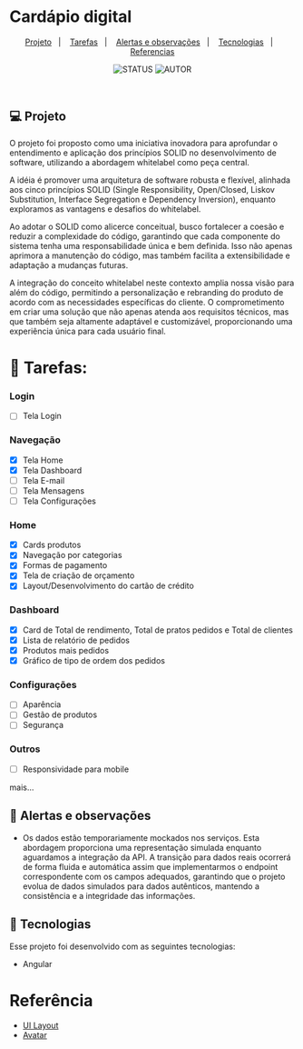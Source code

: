 # Cardápio digital

<p align="center">
  <a href="#-projeto">Projeto</a>&nbsp;&nbsp;&nbsp;|&nbsp;&nbsp;&nbsp;
  <a href="#-tarefas">Tarefas</a>&nbsp;&nbsp;&nbsp;|&nbsp;&nbsp;&nbsp;
  <a href="#-alertas-e-observações">Alertas e observações</a>&nbsp;&nbsp;&nbsp;|&nbsp;&nbsp;&nbsp;
  <a href="#-tecnologias">Tecnologias</a>&nbsp;&nbsp;&nbsp;|&nbsp;&nbsp;&nbsp;
  <a href="#-referencias">Referencias</a>
</p>


<p align="center">
  <img alt="STATUS" src="https://img.shields.io/static/v1?label=STATUS&message=Em Desenvolvimento&color=fff600&labelColor=000000">
  <img alt="AUTOR" src="https://img.shields.io/static/v1?label=AUTOR&message=Hallef Brendo&color=49AA26&labelColor=000000">
</p>

<br>


## 💻 Projeto

<!----
<a href=www.teste.com.br">Clique para acessar o projeto</a>
----->


O projeto foi proposto como uma iniciativa inovadora para aprofundar o entendimento e aplicação dos princípios SOLID no desenvolvimento de software, utilizando a abordagem whitelabel como peça central. 

A idéia é promover uma arquitetura de software robusta e flexível, alinhada aos cinco princípios SOLID (Single Responsibility, Open/Closed, Liskov Substitution, Interface Segregation e Dependency Inversion), enquanto exploramos as vantagens e desafios do whitelabel.

Ao adotar o SOLID como alicerce conceitual, busco fortalecer a coesão e reduzir a complexidade do código, garantindo que cada componente do sistema tenha uma responsabilidade única e bem definida. Isso não apenas aprimora a manutenção do código, mas também facilita a extensibilidade e adaptação a mudanças futuras.

A integração do conceito whitelabel neste contexto amplia nossa visão para além do código, permitindo a personalização e rebranding do produto de acordo com as necessidades específicas do cliente. O comprometimento em criar uma solução que não apenas atenda aos requisitos técnicos, mas que também seja altamente adaptável e customizável, proporcionando uma experiência única para cada usuário final.

# 📝 Tarefas:

### Login
- [ ] Tela Login

### Navegação
- [X] Tela Home
- [X] Tela Dashboard
- [ ] Tela E-mail
- [ ] Tela Mensagens
- [ ] Tela Configurações

### Home
- [X] Cards produtos
- [X] Navegação por categorias
- [X] Formas de pagamento
- [X] Tela de criação de orçamento
- [X] Layout/Desenvolvimento do cartão de crédito

### Dashboard
- [X] Card de Total de rendimento, Total de pratos pedidos e Total de clientes
- [X] Lista de relatório de pedidos
- [X] Produtos mais pedidos
- [X] Gráfico de tipo de ordem dos pedidos

### Configurações
- [ ] Aparência
- [ ] Gestão de produtos
- [ ] Segurança

 ### Outros
- [ ] Responsividade para mobile

 mais...

## 🚨 Alertas e observações

- Os dados estão temporariamente mockados nos serviços. Esta abordagem proporciona uma representação simulada enquanto aguardamos a integração da API. A transição para dados reais ocorrerá de forma fluida e automática assim que implementarmos o endpoint correspondente com os campos adequados, garantindo que o projeto evolua de dados simulados para dados autênticos, mantendo a consistência e a integridade das informações.


## 🚀 Tecnologias

Esse projeto foi desenvolvido com as seguintes tecnologias:

- Angular

<!---
## :eyes: Demonstrações

<details><summary>Criar uma tarefa simples</a></summary>
<p>
Com esse recurso o usuário adiciona uma tarefa à sua lista
<div align="center"><img  width="100%" src="./Files/01_Create_Simple_Task.gif"></div>
</p>
</details>

<details><summary>Criar uma tarefa com repetição semanal</a></summary>
<p>
Com esse recurso o usuário adiciona multiplas tarefas com um intervalo de 7 dias à sua lista
<div align="center"><img  width="100%" src="./Files/02_Create_Week_Task.gif"></div>
</p>
</details>

<details><summary>Criar uma tarefa com repetição mensal</a></summary>
<p>
Com esse recurso o usuário adiciona multiplas tarefas com um intervalo de 1 mês à sua lista. Uma observação, caso o dia exceda o mês posterior, o mesmo avançará para os primeiros dias do mês subsequente e por ser base para os demais, alterará a data do prazo das demais tarefas.
<div align="center"><img  width="100%" src="./Files/03_Create_Month_Task.gif"></div>
</p>
</details>

<details><summary>Utilização dos comandos da tarefa</a></summary>
<p>
Alguns comandos podem ser dados diretamente à tarefa através dos botões atrelados a cada tarefa:
  
- 👁: visualizar - expande a tarefa na tela
  
- 🖉: edição - permite editar as informações da tarefa
  
- 🗑: deletar - permite retirar a tarefa da lista de tarefas
  
- ✓: concluir - permite marcar a tarefa pendente como concluída
  
- X: pendente - permite marcar a tarefa concluída como pendente novamente
 
<div align="center"><img  width="100%" src="./Files/04_Using_Commands.gif"></div>
</p>
</details>

<details><summary>Paginação</a></summary>
<p>
Com esse recurso o usuário adiciona pode navegar por páginas que dividem a exibição das tarefas do usuário. O limite de tarefas por página é definido como 7 por padrão, mas pode ser alterado no filtro.
<div align="center"><img  width="100%" src="./Files/05_Pages.gif"></div>
</p>
</details>

<details><summary>Filtro</a></summary>
<p>
Com esse recurso o usuário pode selecionar quantas tarefas ele deseja exibir na tela, quais categorias e qual o período desejado. As categorias também podem ser selecionadas clicando nos contadores na página principal.
<div align="center"><img  width="100%" src="./Files/06_Filter.gif"></div>


<div align="center"><img  width="100%" src="./Files/07_Filter_dates.gif"></div>
</p>
</details>
--->

# Referência
- <a href="https://www.figma.com/file/t2P5tENo0VqaQZJ3tTN2Re/Food-POS-Dark---Tablet-Device-(Community)?type=design&node-id=248-3442&mode=design&t=BrsUwzYOwvNjbDii-0">UI Layout</a>
- <a href="https://www.figma.com/file/VLJpcSbXguYWFFMnQqy2Z3/3D-Web3-Avatars-(Community)?type=design&node-id=0-1&mode=design&t=Ik4gYUa2nfSP9v54-0">Avatar</a>



